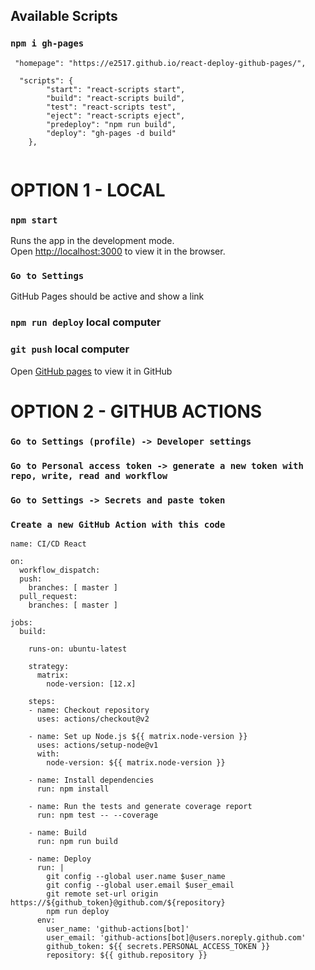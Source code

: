 ## Available Scripts

### `npm i gh-pages`

```
 "homepage": "https://e2517.github.io/react-deploy-github-pages/",

  "scripts": {
        "start": "react-scripts start",
        "build": "react-scripts build",
        "test": "react-scripts test",
        "eject": "react-scripts eject",
        "predeploy": "npm run build",
        "deploy": "gh-pages -d build"
    },
    
```

# OPTION 1 - LOCAL

### `npm start`

Runs the app in the development mode.<br />
Open [http://localhost:3000](http://localhost:3000) to view it in the browser.

### `Go to Settings`

GitHub Pages should be active and show a link

### `npm run deploy` local computer

### `git push` local computer

Open [GitHub pages](https://e2517.github.io/react-deploy-github-pages/) to view it in GitHub

# OPTION 2 - GITHUB ACTIONS

### `Go to Settings (profile) -> Developer settings`

### `Go to Personal access token -> generate a new token with repo, write, read and workflow`

### `Go to Settings -> Secrets and paste token`

### `Create a new GitHub Action with this code`

```
name: CI/CD React

on:
  workflow_dispatch:
  push:
    branches: [ master ]
  pull_request:
    branches: [ master ]

jobs:
  build:

    runs-on: ubuntu-latest

    strategy:
      matrix:
        node-version: [12.x]

    steps:
    - name: Checkout repository
      uses: actions/checkout@v2

    - name: Set up Node.js ${{ matrix.node-version }}
      uses: actions/setup-node@v1
      with:
        node-version: ${{ matrix.node-version }}

    - name: Install dependencies
      run: npm install

    - name: Run the tests and generate coverage report
      run: npm test -- --coverage

    - name: Build
      run: npm run build

    - name: Deploy
      run: |
        git config --global user.name $user_name
        git config --global user.email $user_email
        git remote set-url origin https://${github_token}@github.com/${repository}
        npm run deploy
      env:
        user_name: 'github-actions[bot]'
        user_email: 'github-actions[bot]@users.noreply.github.com'
        github_token: ${{ secrets.PERSONAL_ACCESS_TOKEN }}
        repository: ${{ github.repository }}
        
  ```      
        
